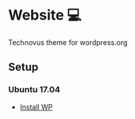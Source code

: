 # Website :computer:
Technovus theme for wordpress.org

## Setup
### Ubuntu 17.04
 - [Install WP](https://websiteforstudents.com/installing-wordpress-ubuntu-17-04-17-10-apache2-mariadb-php/)
